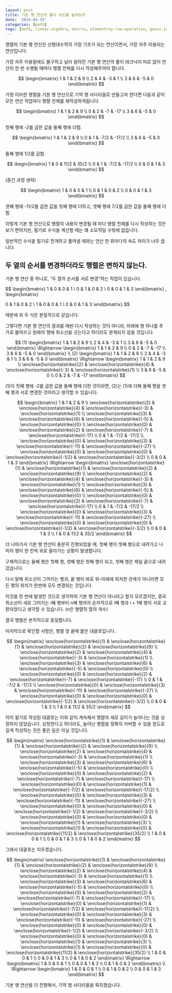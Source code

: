 ```yaml
---
layout: post
title: 기본 행 연산의 풀이 속도를 높여보자
date: '2024-04-19'
categories: [math]
tags: [math, linear-algebra, matrix, elementray-row-operation, gauss-jordan-elimination, reduced-row-echelon-form]
---
```


행렬의 기본 행 연산은 선형대수학의 가장 기초가 되는 연산이면서, 가장 자주 이용되는 연산입니다.

가장 자주 이용됨에도 불구하고 널리 알려진 기본 행 연산의 풀이 테크닉이 따로 없어 연산이 한 번 수행될 때마다 행렬 전체를 다시 작성해주어야 합니다.

$$
\begin{bmatrix}
1 & 1 & 2 & 9 \\
2 & 4 & -3 & 1 \\
3 & 6 & -5 & 0
\end{bmatrix}
$$

가령 이러한 행렬을 기본 행 연산으로 기약 행 사다리꼴로 만들고자 한다면 다음과 같이 모든 연산 작업마다 행렬 전체를 재작성하게됩니다.

$$
\begin{bmatrix}
1 & 1 & 2 & 9 \\
0 & 2 & -7 & -17 \\
3 & 6 & -5 & 0
\end{bmatrix}
$$

첫째 행에 -2를 곱한 값을 둘째 행에 더함.

$$
\begin{bmatrix}
1 & 1 & 2 & 9 \\
0 & 1 & -7/2 & -17/2 \\
3 & 6 & -5 & 0
\end{bmatrix}
$$

둘째 행에 1/2를 곱함.

$$
\begin{bmatrix}
1 & 0 & 11/2 & 35/2 \\
0 & 1 & -7/2 & -17/2 \\
0 & 0 & 1 & 3
\end{bmatrix}
$$

(중간 과정 생략)

$$
\begin{bmatrix}
1 & 0 & 0 & 1 \\
0 & 1 & 0 & 2 \\
0 & 0 & 1 & 3
\end{bmatrix}
$$

셋째 행에 -11/2를 곱한 값을 첫째 행에 더하고, 셋째 행에 7/2를 곱한 값을 둘째 행에 더함.

이렇게 기본 행 연산으로 행렬의 내용이 변경될 때 마다 행렬 전체를 다시 작성하는 것은 보기 편하지만, 필기로 수식을 계산할 때는 꽤 소모적일 수밖에 없습니다.

일반적인 수식을 필기로 전개하고 풀어낼 때와는 연산 한 회마다의 속도 차이가 너무 큽니다.

## 두 열의 순서를 변경하더라도 행렬은 변하지 않는다.

기본 행 연산 중 하나로, “두 열의 순서를 서로 변경”하는 작업이 있습니다.

$$
\begin{bmatrix}
1 & 0 & 0 & 1 \\
0 & 1 & 0 & 2 \\
0 & 0 & 1 & 3
\end{bmatrix}
,
\begin{bmatrix}

0 & 1 & 0 & 2 \\
1 & 0 & 0 & 1 \\
0 & 0 & 1 & 3
\end{bmatrix}
$$

때문에 위 두 식은 본질적으로 같습니다.

그렇다면 기본 행 연산의 결과를 매번 다시 작성하는 것이 아니라, 아래에 행 하나를 추가로 붙여쓰고 원래의 행에 취소선을 긋는다고 하더라도 문제되지 않을 것입니다.

$$
(1) \begin{bmatrix}
1 & 1 & 2 & 9 \\
2 & 4 & -3 & 1 \\
3 & 6 & -5 & 0
\end{bmatrix}
\Rightarrow
\begin{bmatrix}
1 & 1 & 2 & 9 \\
0 & 2 & -7 & -17 \\
3 & 6 & -5 & 0
\end{bmatrix}
\\
(2) \begin{bmatrix}
1 & 1 & 2 & 9 \\
2 & 4 & -3 & 1 \\
3 & 6 & -5 & 0
\end{bmatrix}
\Rightarrow
\begin{bmatrix}
1 & 1 & 2 & 9 \\
\enclose{horizontalstrike}{2} & \enclose{horizontalstrike}{4} & \enclose{horizontalstrike}{-3} & \enclose{horizontalstrike}{1} \\
3 & 6 & -5 & 0  \\
0 & 2 & -7 & -17
\end{bmatrix}
$$

(1)이 첫째 행에 -2를 곱한 값을 둘째 행에 더한 것이라면, (2)는 (1)에 더해 둘째 행을 셋째 행과 서로 변경한 것이라고 생각할 수 있습니다.

$$
\begin{bmatrix}
1 & 1 & 2 & 9 \\
\enclose{horizontalstrike}{2} & \enclose{horizontalstrike}{4} & \enclose{horizontalstrike}{-3} & \enclose{horizontalstrike}{1} \\
\enclose{horizontalstrike}{3} & \enclose{horizontalstrike}{6} & \enclose{horizontalstrike}{-5} & \enclose{horizontalstrike}{0}  \\
\enclose{horizontalstrike}{0} & \enclose{horizontalstrike}{2} & \enclose{horizontalstrike}{-7} & \enclose{horizontalstrike}{-17} \\
0 & 1 & -7/2 & -17/2 \\
\enclose{horizontalstrike}{0} & \enclose{horizontalstrike}{3} & \enclose{horizontalstrike}{-11} & \enclose{horizontalstrike}{-27} \\
\enclose{horizontalstrike}{0} & \enclose{horizontalstrike}{0} & \enclose{horizontalstrike}{-1/2} & \enclose{horizontalstrike}{-3/2} \\
0 & 0 & 1 & 3
\end{bmatrix}
\Rightarrow
\begin{bmatrix}
\enclose{horizontalstrike}{1} & \enclose{horizontalstrike}{1} & \enclose{horizontalstrike}{2} & \enclose{horizontalstrike}{9} \\
\enclose{horizontalstrike}{2} & \enclose{horizontalstrike}{4} & \enclose{horizontalstrike}{-3} & \enclose{horizontalstrike}{1} \\
\enclose{horizontalstrike}{3} & \enclose{horizontalstrike}{6} & \enclose{horizontalstrike}{-5} & \enclose{horizontalstrike}{0}  \\
\enclose{horizontalstrike}{0} & \enclose{horizontalstrike}{2} & \enclose{horizontalstrike}{-7} & \enclose{horizontalstrike}{-17} \\
0 & 1 & -7/2 & -17/2 \\
\enclose{horizontalstrike}{0} & \enclose{horizontalstrike}{3} & \enclose{horizontalstrike}{-11} & \enclose{horizontalstrike}{-27} \\
\enclose{horizontalstrike}{0} & \enclose{horizontalstrike}{0} & \enclose{horizontalstrike}{-1/2} & \enclose{horizontalstrike}{-3/2} \\
0 & 0 & 1 & 3 \\
1 & 0 & 11/2 & 35/2
\end{bmatrix}
$$

더 나아가서 기본 행 연산이 충분히 진행되었을 때, 첫째 행이 셋째 행으로 내려가고 나머지 행이 한 칸씩 위로 올라가는 상황이 발생합니다. 

구체적으로는 둘째 행은 첫째 행, 셋째 행은 첫째 행이 되고, 첫째 행은 제일 끝으로 내려갔습니다.

다시 말해 취소선이 그어지는 행과, 끝 행이 바로 위-아래에 위치한 관계가 아니라면 모든 행의 위치가 한번에 모두 변경되는 것입니다.

이것을 한 번에 발생한 것으로 생각하여 기본 행 연산이 아니라고 할지 모르겠지만, 결국 취소선이 새로 그어지는 $i$째 행부터 $n$째 행까지 순차적으로 $i$째 행과 $i+1$째 행이 서로 교환되었다고 생각할 수 있습니다. ($n$은 행렬의 열의 개수)

결국 행렬은 본직적으로 동일합니다.

마지막으로 확인할 사항은, 행렬 양 끝에 붙은 대괄호입니다.

$$
\begin{matrix}
\enclose{horizontalstrike}{1} & \enclose{horizontalstrike}{1} & \enclose{horizontalstrike}{2} & \enclose{horizontalstrike}{9} \\
\enclose{horizontalstrike}{2} & \enclose{horizontalstrike}{4} & \enclose{horizontalstrike}{-3} & \enclose{horizontalstrike}{1} \\
\enclose{horizontalstrike}{3} & \enclose{horizontalstrike}{6} & \enclose{horizontalstrike}{-5} & \enclose{horizontalstrike}{0}  \\
\enclose{horizontalstrike}{0} & \enclose{horizontalstrike}{2} & \enclose{horizontalstrike}{-7} & \enclose{horizontalstrike}{-17} \\
0 & 1 & -7/2 & -17/2 \\
\enclose{horizontalstrike}{0} & \enclose{horizontalstrike}{3} & \enclose{horizontalstrike}{-11} & \enclose{horizontalstrike}{-27} \\
\enclose{horizontalstrike}{0} & \enclose{horizontalstrike}{0} & \enclose{horizontalstrike}{-1/2} & \enclose{horizontalstrike}{-3/2} \\
0 & 0 & 1 & 3 \\
1 & 0 & 11/2 & 35/2
\end{matrix}
$$

이미 필기로 작성된 대괄호는 이와 같이 계속해서 행렬의 세로 길이가 늘어나는 것을 상정하지 않았습니다. 상정한다고 하더라도, 늘어난 행렬을 정확히 커버할 수 있을 정도로 길게 작성하는 것은 좋은 일은 아닐 것입니다.

$$
\begin{matrix}
\enclose{horizontalstrike}{1} & \enclose{horizontalstrike}{1} & \enclose{horizontalstrike}{2} & \enclose{horizontalstrike}{9} \\
\enclose{horizontalstrike}{2} & \enclose{horizontalstrike}{4} & \enclose{horizontalstrike}{-3} & \enclose{horizontalstrike}{1} \\
\enclose{horizontalstrike}{3} & \enclose{horizontalstrike}{6} & \enclose{horizontalstrike}{-5} & \enclose{horizontalstrike}{0}  \\
\enclose{horizontalstrike}{0} & \enclose{horizontalstrike}{2} & \enclose{horizontalstrike}{-7} & \enclose{horizontalstrike}{-17} \\
\enclose{horizontalstrike}{0} & \enclose{horizontalstrike}{1} & \enclose{horizontalstrike}{-7/2} & \enclose{horizontalstrike}{-17/2} \\
\enclose{horizontalstrike}{0} & \enclose{horizontalstrike}{3} & \enclose{horizontalstrike}{-11} & \enclose{horizontalstrike}{-27} \\
\enclose{horizontalstrike}{0} & \enclose{horizontalstrike}{0} & \enclose{horizontalstrike}{-1/2} & \enclose{horizontalstrike}{-3/2} \\
\enclose{horizontalstrike}{0} & \enclose{horizontalstrike}{0} & \enclose{horizontalstrike}{1} & \enclose{horizontalstrike}{3} \\
\enclose{horizontalstrike}{1} & \enclose{horizontalstrike}{0} & \enclose{horizontalstrike}{11/2} & \enclose{horizontalstrike}{35/2} \\
1 & 0 & 0 & 1 \\
0 & 0 & 1 & 3 \\
0 & 1 & 0 & 2
\end{matrix}
$$

그래서 대괄호는 지우겠습니다.

$$
\begin{matrix}
\enclose{horizontalstrike}{1} & \enclose{horizontalstrike}{1} & \enclose{horizontalstrike}{2} & \enclose{horizontalstrike}{9} \\
\enclose{horizontalstrike}{2} & \enclose{horizontalstrike}{4} & \enclose{horizontalstrike}{-3} & \enclose{horizontalstrike}{1} \\
\enclose{horizontalstrike}{3} & \enclose{horizontalstrike}{6} & \enclose{horizontalstrike}{-5} & \enclose{horizontalstrike}{0}  \\
\enclose{horizontalstrike}{0} & \enclose{horizontalstrike}{2} & \enclose{horizontalstrike}{-7} & \enclose{horizontalstrike}{-17} \\
\enclose{horizontalstrike}{0} & \enclose{horizontalstrike}{1} & \enclose{horizontalstrike}{-7/2} & \enclose{horizontalstrike}{-17/2} \\
\enclose{horizontalstrike}{0} & \enclose{horizontalstrike}{3} & \enclose{horizontalstrike}{-11} & \enclose{horizontalstrike}{-27} \\
\enclose{horizontalstrike}{0} & \enclose{horizontalstrike}{0} & \enclose{horizontalstrike}{-1/2} & \enclose{horizontalstrike}{-3/2} \\
\enclose{horizontalstrike}{0} & \enclose{horizontalstrike}{0} & \enclose{horizontalstrike}{1} & \enclose{horizontalstrike}{3} \\
\enclose{horizontalstrike}{1} & \enclose{horizontalstrike}{0} & \enclose{horizontalstrike}{11/2} & \enclose{horizontalstrike}{35/2} \\
1 & 0 & 0 & 1 \\
0 & 0 & 1 & 3 \\
0 & 1 & 0 & 2
\end{matrix}
\Rightarrow
\begin{bmatrix}
1 & 0 & 0 & 1 \\
0 & 0 & 1 & 3 \\
0 & 1 & 0 & 2
\end{bmatrix} \\
\Rightarrow
\begin{bmatrix}
1 & 0 & 0 & 1 \\
0 & 1 & 0 & 2 \\
0 & 0 & 1 & 3
\end{bmatrix}
$$

기본 행 연산을 더 진행해서, 기약 행 사다리꼴을 획득했습니다.
